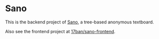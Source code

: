 # Sano

This is the backend project of [Sano](https://sano.17ban.icu/), a tree-based anonymous textboard. 

Also see the frontend project at [17ban/sano-frontend](https://github.com/17ban/sano-frontend).

